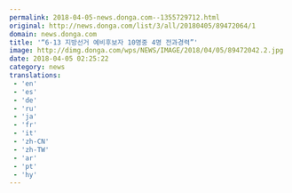 ```yaml
---
permalink: 2018-04-05-news.donga.com--1355729712.html
original: http://news.donga.com/list/3/all/20180405/89472064/1
domain: news.donga.com
title: '“6·13 지방선거 예비후보자 10명중 4명 전과경력”'
image: http://dimg.donga.com/wps/NEWS/IMAGE/2018/04/05/89472042.2.jpg
date: 2018-04-05 02:25:22
category: news
translations: 
 - 'en'
 - 'es'
 - 'de'
 - 'ru'
 - 'ja'
 - 'fr'
 - 'it'
 - 'zh-CN'
 - 'zh-TW'
 - 'ar'
 - 'pt'
 - 'hy'
---
```


